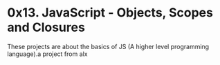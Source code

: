 # 0x13. JavaScript - Objects, Scopes and Closures
These projects are about the basics of JS (A higher level programming language).a project from alx
